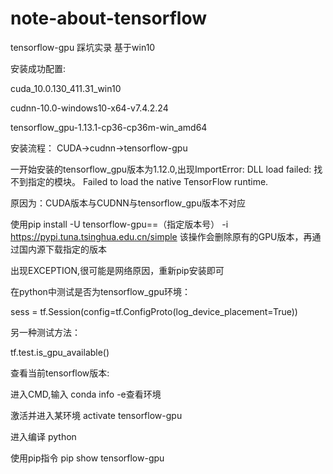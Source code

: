 # note-about-tensorflow
tensorflow-gpu 踩坑实录  基于win10 

安装成功配置: 

cuda_10.0.130_411.31_win10 

cudnn-10.0-windows10-x64-v7.4.2.24 

tensorflow_gpu-1.13.1-cp36-cp36m-win_amd64

安装流程：  CUDA->cudnn->tensorflow-gpu

一开始安装的tensorflow_gpu版本为1.12.0,出现ImportError: DLL load failed: 找不到指定的模块。
                                         Failed to load the native TensorFlow runtime.
                                         
原因为：CUDA版本与CUDNN与tensorflow_gpu版本不对应
          
使用pip install -U tensorflow-gpu==（指定版本号） -i https://pypi.tuna.tsinghua.edu.cn/simple
                                                                                            该操作会删除原有的GPU版本，再通过国内源下载指定的版本

出现EXCEPTION,很可能是网络原因，重新pip安装即可

在python中测试是否为tensorflow_gpu环境：

sess = tf.Session(config=tf.ConfigProto(log_device_placement=True))

另一种测试方法：

tf.test.is_gpu_available()

查看当前tensorflow版本:

进入CMD,输入 conda info -e查看环境

激活并进入某环境 activate tensorflow-gpu

进入编译 python

使用pip指令  pip show tensorflow-gpu
